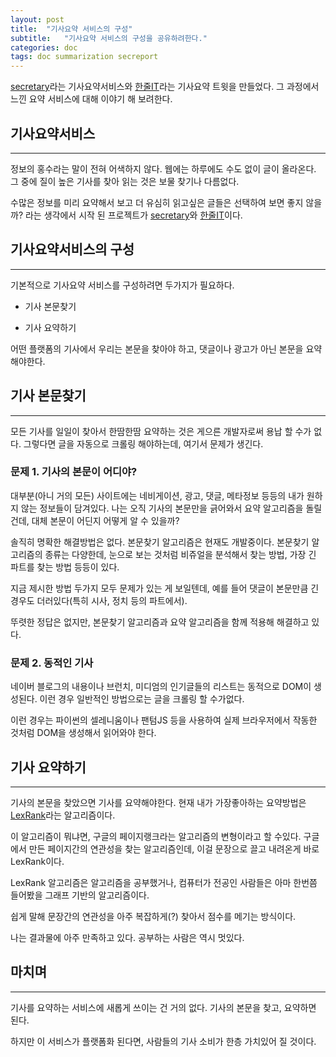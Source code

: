 ```yaml
---
layout: post
title:  "기사요약 서비스의 구성"
subtitle:   "기사요약 서비스의 구성을 공유하려한다."
categories: doc
tags: doc summarization secreport
---
```


[secretary](https://chrome.google.com/webstore/detail/secretary/bijcgcgbhmeemlnidoigdcnokggknikb?hl=ko)라는 기사요약서비스와 [한줄IT](https://twitter.com/R2BQBbW6CM4oFBN)라는 기사요약 트윗을 만들었다. 그 과정에서 느낀 요약 서비스에 대해 이야기 해 보려한다.

## 기사요약서비스

---

정보의 홍수라는 말이 전혀 어색하지 않다. 웹에는 하루에도 수도 없이 글이 올라온다. 그 중에 질이 높은 기사를 찾아 읽는 것은 보물 찾기나 다름없다.

수많은 정보를 미리 요약해서 보고 더 유심히 읽고싶은 글들은 선택하여 보면 좋지 않을까? 라는 생각에서 시작 된 프로젝트가 [secretary](https://chrome.google.com/webstore/detail/secretary/bijcgcgbhmeemlnidoigdcnokggknikb?hl=ko)와 [한줄IT](https://twitter.com/R2BQBbW6CM4oFBN)이다.

## 기사요약서비스의 구성

---

기본적으로 기사요약 서비스를 구성하려면 두가지가 필요하다.

- 기사 본문찾기

- 기사 요약하기

어떤 플랫폼의 기사에서 우리는 본문을 찾아야 하고, 댓글이나 광고가 아닌 본문을 요약해야한다.

## 기사 본문찾기

---

모든 기사를 일일이 찾아서 한땀한땀 요약하는 것은 게으른 개발자로써 용납 할 수가 없다. 그렇다면 글을 자동으로 크롤링 해야하는데, 여기서 문제가 생긴다.

### 문제 1. 기사의 본문이 어디야?

대부분(아니 거의 모든) 사이트에는 네비게이션, 광고, 댓글, 메타정보 등등의 내가 원하지 않는 정보들이 담겨있다. 나는 오직 기사의 본문만을 긁어와서 요약 알고리즘을 돌릴건데, 대체 본문이 어딘지 어떻게 알 수 있을까?

솔직히 명확한 해결방법은 없다. 본문찾기 알고리즘은 현재도 개발중이다. 본문찾기 알고리즘의 종류는 다양한데, 눈으로 보는 것처럼 비쥬얼을 분석해서 찾는 방법, 가장 긴 파트를 찾는 방법 등등이 있다.

지금 제시한 방법 두가지 모두 문제가 있는 게 보일텐데, 예를 들어 댓글이 본문만큼 긴 경우도 더러있다(특히 시사, 정치 등의 파트에서).

뚜렷한 정답은 없지만, 본문찾기 알고리즘과 요약 알고리즘을 함께 적용해 해결하고 있다.

<script async src="//pagead2.googlesyndication.com/pagead/js/adsbygoogle.js"></script>
<ins class="adsbygoogle"
     style="display:block; text-align:center;"
     data-ad-format="fluid"
     data-ad-layout="in-article"
     data-ad-client="ca-pub-1778623499634593"
     data-ad-slot="3873336698"></ins>
<script>
     (adsbygoogle = window.adsbygoogle || []).push({});
</script>

### 문제 2. 동적인 기사

네이버 블로그의 내용이나 브런치, 미디엄의 인기글들의 리스트는 동적으로 DOM이 생성된다. 이런 경우 일반적인 방법으로는 글을 크롤링 할 수가없다.

이런 경우는 파이썬의 셀레니움이나 팬텀JS 등을 사용하여 실제 브라우저에서 작동한 것처럼 DOM을 생성해서 읽어와야 한다.

## 기사 요약하기

---

기사의 본문을 찾았으면 기사를 요약해야한다. 현재 내가 가장좋아하는 요약방법은 [LexRank](https://www.cs.cmu.edu/afs/cs/project/jair/pub/volume22/erkan04a-html/erkan04a.html)라는 알고리즘이다.

이 알고리즘이 뭐냐면, 구글의 페이지랭크라는 알고리즘의 변형이라고 할 수있다. 구글에서 만든 페이지간의 연관성을 찾는 알고리즘인데, 이걸 문장으로 끌고 내려온게 바로 LexRank이다.

LexRank 알고리즘은 알고리즘을 공부했거나, 컴퓨터가 전공인 사람들은 아마 한번쯤 들어봤을 그래프 기반의 알고리즘이다.

쉽게 말해 문장간의 연관성을 아주 복잡하게(?) 찾아서 점수를 메기는 방식이다.

나는 결과물에 아주 만족하고 있다. 공부하는 사람은 역시 멋있다.

## 마치며

---

기사를 요약하는 서비스에 새롭게 쓰이는 건 거의 없다. 기사의 본문을 찾고, 요약하면 된다.

하지만 이 서비스가 플랫폼화 된다면, 사람들의 기사 소비가 한층 가치있어 질 것이다.

